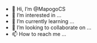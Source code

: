 - 👋 Hi, I’m @MapogoCS
- 👀 I’m interested in ...
- 🌱 I’m currently learning ...
- 💞️ I’m looking to collaborate on ...
- 📫 How to reach me ...

<!---
MapogoCS/MapogoCS is a ✨ special ✨ repository because its `README.md` (this file) appears on your GitHub profile.
You can click the Preview link to take a look at your changes.
--->
